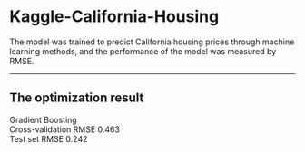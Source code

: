 # Kaggle-California-Housing
The model was trained to predict California housing prices through machine learning methods, and the performance of the model was measured by RMSE.

--------------------
The optimization result
--------------------
Gradient Boosting\
Cross-validation RMSE 0.463\
Test set RMSE 0.242
